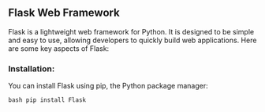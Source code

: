 ## Flask Web Framework
Flask is a lightweight web framework for Python. It is designed to be simple and easy to use, allowing developers to quickly build web applications. Here are some key aspects of Flask:

### Installation:
You can install Flask using pip, the Python package manager:

`bash
pip install Flask`